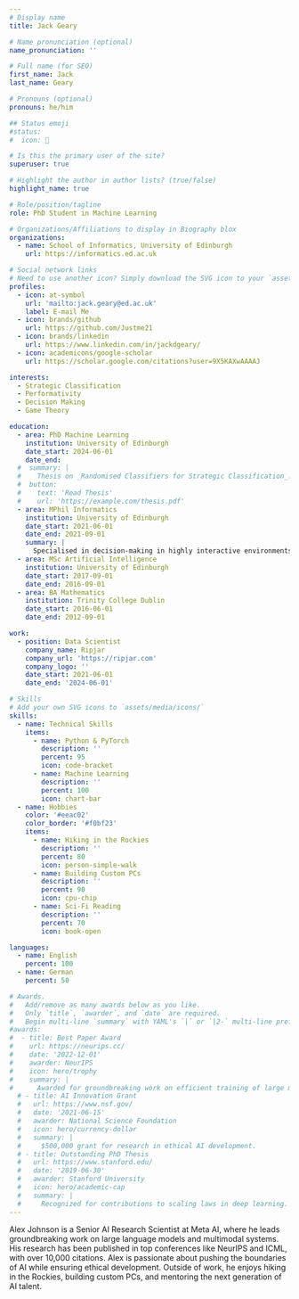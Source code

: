 ```yaml
---
# Display name
title: Jack Geary

# Name pronunciation (optional)
name_pronunciation: ''

# Full name (for SEO)
first_name: Jack
last_name: Geary

# Pronouns (optional)
pronouns: he/him

## Status emoji
#status:
#  icon: 🚀

# Is this the primary user of the site?
superuser: true

# Highlight the author in author lists? (true/false)
highlight_name: true

# Role/position/tagline
role: PhD Student in Machine Learning

# Organizations/Affiliations to display in Biography blox
organizations:
  - name: School of Informatics, University of Edinburgh
    url: https://informatics.ed.ac.uk

# Social network links
# Need to use another icon? Simply download the SVG icon to your `assets/media/icons/` folder.
profiles:
  - icon: at-symbol
    url: 'mailto:jack.geary@ed.ac.uk'
    label: E-mail Me
  - icon: brands/github
    url: https://github.com/Justme21
  - icon: brands/linkedin
    url: https://www.linkedin.com/in/jackdgeary/
  - icon: academicons/google-scholar
    url: https://scholar.google.com/citations?user=9X5KAXwAAAAJ

interests:
  - Strategic Classification
  - Performativity
  - Decision Making
  - Game Theory

education:
  - area: PhD Machine Learning
    institution: University of Edinburgh
    date_start: 2024-06-01
    date_end: 
  #  summary: |
  #    Thesis on _Randomised Classifiers for Strategic Classification_. Supervised by Dr. Henry Gouk.
  #  button:
  #    text: 'Read Thesis'
  #    url: 'https://example.com/thesis.pdf'
  - area: MPhil Informatics
    institution: University of Edinburgh
    date_start: 2021-06-01
    date_end: 2021-09-01
    summary: |
      Specialised in decision-making in highly interactive environments with a focus on Autonomous Driving. 
  - area: MSc Artificial Intelligence
    institution: University of Edinburgh
    date_start: 2017-09-01
    date_end: 2016-09-01
  - area: BA Mathematics
    institution: Trinity College Dublin
    date_start: 2016-06-01
    date_end: 2012-09-01

work:
  - position: Data Scientist
    company_name: Ripjar
    company_url: 'https://ripjar.com'
    company_logo: ''
    date_start: 2021-06-01
    date_end: '2024-06-01'      

# Skills
# Add your own SVG icons to `assets/media/icons/`
skills:
  - name: Technical Skills
    items:
      - name: Python & PyTorch
        description: ''
        percent: 95
        icon: code-bracket
      - name: Machine Learning
        description: ''
        percent: 100
        icon: chart-bar
  - name: Hobbies
    color: '#eeac02'
    color_border: '#f0bf23'
    items:
      - name: Hiking in the Rockies
        description: ''
        percent: 80
        icon: person-simple-walk
      - name: Building Custom PCs
        description: ''
        percent: 90
        icon: cpu-chip
      - name: Sci-Fi Reading
        description: ''
        percent: 70
        icon: book-open

languages:
  - name: English
    percent: 100
  - name: German
    percent: 50

# Awards.
#   Add/remove as many awards below as you like.
#   Only `title`, `awarder`, and `date` are required.
#   Begin multi-line `summary` with YAML's `|` or `|2-` multi-line prefix and indent 2 spaces below.
#awards:
#  - title: Best Paper Award
#    url: https://neurips.cc/
#    date: '2022-12-01'
#    awarder: NeurIPS
#    icon: hero/trophy
#    summary: |
#      Awarded for groundbreaking work on efficient training of large models.
  # - title: AI Innovation Grant
  #   url: https://www.nsf.gov/
  #   date: '2021-06-15'
  #   awarder: National Science Foundation
  #   icon: hero/currency-dollar
  #   summary: |
  #     $500,000 grant for research in ethical AI development.
  # - title: Outstanding PhD Thesis
  #   url: https://www.stanford.edu/
  #   date: '2019-06-30'
  #   awarder: Stanford University
  #   icon: hero/academic-cap
  #   summary: |
  #     Recognized for contributions to scaling laws in deep learning.
---
```


Alex Johnson is a Senior AI Research Scientist at Meta AI, where he leads groundbreaking work on large language models and multimodal systems. His research has been published in top conferences like NeurIPS and ICML, with over 10,000 citations. Alex is passionate about pushing the boundaries of AI while ensuring ethical development. Outside of work, he enjoys hiking in the Rockies, building custom PCs, and mentoring the next generation of AI talent.
